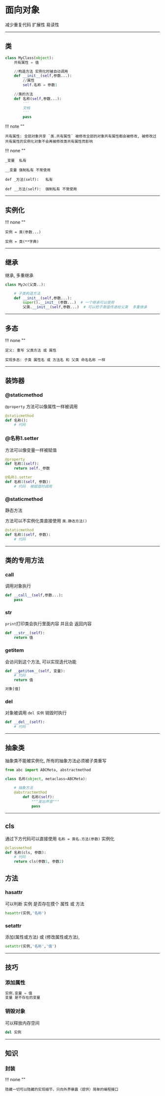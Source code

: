 # 面向对象

减少重复代码    扩展性    易读性


---
## 类

```python
class MyClass(object):
    共有属性 = 值 

    //构造方法 实例化时被自动调用
    def __init__(self,参数...):
        //属性
        self.名称 = 参数1
    
    //类的方法
    def 名称(self,参数...):
        '''
        文档
        '''
        pass

```

!!! note ""

    共有属性: 全部对象共享 `类.共有属性` 被修改全部的对象共有属性都会被修改, 被修改过共有属性的实例化对象不会再被修改类共有属性而影响

!!! none ""

    _变量  私有
    
    __变量 强制私有 不常使用
    
    def _方法(self):   私有
    
    def __方法(self):  强制私有 不常使用

---
## 实例化

!!! none ""

    实例 = 类(参数...)
    
    实例 = 类(**字典)

---
## 继承

继承, 多重继承

```python
class MyJc(父类..):

    # 子类构造方法
    def __init__(self,参数...):
        super().__init__(参数...)  # 一个继承可以使用
        父类.__init__(self,参数...)  # 可以把子类值传递给父类  多重继承
```

---
## 多态

!!! none ""

    定义: 重写 父类方法 或 属性
    
    实现多态: 子类 属性名 或 方法名 和 父类 命名名称 一样 

---
## 装饰器

### @staticmethod

`@property`  方法可以像属性一样被调用


```python
@staticmethod
def 名称():
    # 代码
```

### @名称1.setter

方法可以像变量一样被赋值

```python
@property
def 名称1(self):
    return self._参数

@名称1.setter
def 名称1(self, 参数):
    # 代码  被赋值时调用
```


### @staticmethod

静态方法

方法可以不实例化类直接使用 `类.静态方法()`

```python
@staticmethod
def 名称1(self, 参数):
    # 代码 
```

---
## 类的专用方法

### __call__

调用对象执行

```python
def __call__(self,参数...):
    pass
```

### __str__

`print`打印类会执行里面内容 并且会 返回内容

```python
def __str__(self):
    return 值
```

### __getitem__

会访问到这个方法, 可以实现迭代功能

```python
def __getitem__(self, 变量):
    # 代码
    return 值

对象[值]
```

### __del__

对象被调用 `del 实例` 销毁时执行
```python
def __del__(self):
    # 代码
```
---
## 抽象类

抽象类不能被实例化, 所有的抽象方法必须被子类重写

```python
from abc import ABCMeta, abstractmethod

class 名称(object, metaclass=ABCMeta):
    
    # 抽象方法
    @abstractmethod
        def 名称(self):
            """发出声音"""
            pass
```


---
## cls

通过下方代码可以直接使用 `名称 = 类名.方法(参数)` 实例化

```python
@classmethod
def 名称(cls, 参数):
    # 代码
    return cls(参数1, 参数2)
```

## 方法

### hasattr

可以判断 实例 是否存在摸个 属性 或 方法

```python
hasattr(实例,'名称')
```

### setattr

添加(属性或方法) 或 (修改属性或方法), 

```python
setattr(实例,'名称','值')
```


---
## 技巧
### 添加属性

```python
实例.变量 = 值
变量 是不存在的变量
```

### 销毁对象

可以释放内存空间

```python
del 实例
```

---
## 知识


### 封装

!!! none ""

    隐藏一切可以隐藏的实现细节，只向外界暴露（提供）简单的编程接口




